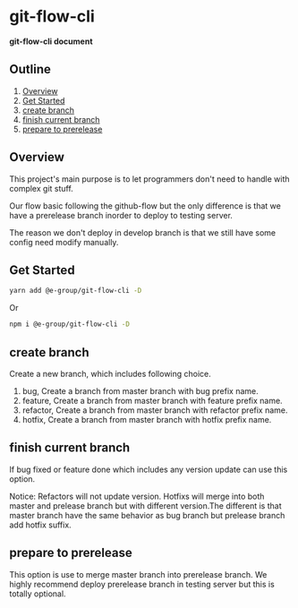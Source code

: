 # git-flow-cli

**git-flow-cli document**

## Outline

1. [Overview](#overview)
1. [Get Started](#get-started)
1. [create branch](#create-branch)
1. [finish current branch](#finish-current-branch)
1. [prepare to prerelease](#prepare-to-prerelease)

## Overview

This project's main purpose is to let programmers don't need to handle with complex git stuff.

Our flow basic following the github-flow but the only difference is that we have a prerelease branch inorder to deploy to testing server.

The reason we don't deploy in develop branch is that we still have some config need modify manually.

## Get Started

```sh
yarn add @e-group/git-flow-cli -D
```

Or

```sh
npm i @e-group/git-flow-cli -D
```

## create branch

Create a new branch, which includes following choice.

1. bug, Create a branch from master branch with bug prefix name.
1. feature, Create a branch from master branch with feature prefix name.
1. refactor, Create a branch from master branch with refactor prefix name.
1. hotfix, Create a branch from master branch with hotfix prefix name.

## finish current branch

If bug fixed or feature done which includes any version update can use this option.

Notice: Refactors will not update version. Hotfixs will merge into both master and prelease branch but with different version.The different is that master branch have the same behavior as bug branch but prelease branch add hotfix suffix.

## prepare to prerelease

This option is use to merge master branch into prerelease branch.
We highly recommend deploy prerelease branch in testing server but this is totally optional.